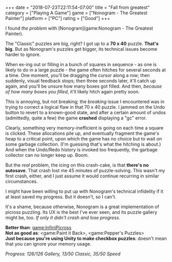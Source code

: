 +++
date = "2018-07-23T22:11:54-07:00"
title = "Fall from greatest"
category = ["Playing A Game"]
game = ["Nonogram - The Greatest Painter"]
platform = ["PC"]
rating = ["Good"]
+++

I found <i>the problem</i> with [Nonogram](game:Nonogram - The Greatest Painter).

The "Classic" puzzles are big, right?  I got up to a <b>70 x 40</b> puzzle.  <b>That's big.</b>  But as Nonogram's puzzles get bigger, its technical issues become harder to ignore.

When ex-ing out or filling in a bunch of squares in sequence - as one is likely to do in a large puzzle - the game often hitches for several seconds at a time.  One moment, you'll be dragging the cursor along a row; then suddenly, visual feedback stops; then three seconds later, it'll catch up again, and you'll be unsure how many boxes got filled.  And then, <i>because of how many boxes you filled</i>, it'll likely hitch again pretty soon.

This is annoying, but not breaking; the <i>breaking</i> issue I encountered was in trying to correct a logical flaw in that 70 x 40 puzzle.  I jammed on the Undo button to revert to a known-good state, and after a certain amount of undos (admittedly, quite a few) the game <b>crashed</b> displaying a "gc" error.

Clearly, something very memory-inefficient is going on each time a square is clicked.  These allocations pile up, and eventually fragment the game's heap to a critical point, upon which the game has no choice but to wait on some garbage collection.  (I'm guessing that's what the hitching is about.)  And when the Undo/Redo history is invoked too frequently, the garbage collector can no longer keep up.  Boom.

But the <i>real</i> problem, the icing on this crash-cake, is that <b>there's no autosave</b>.  That crash lost me 45 minutes of puzzle-solving.  This wasn't my first crash, either, and I just assume it would continue recurring in similar circumstances.

I might have been willing to put up with Nonogram's technical infidelity if it at least saved my progress.  But it doesn't, so I can't.

It's a shame, because otherwise, Nonogram is a great implementation of picross puzzling.  Its UX is the best I've ever seen, and its puzzle gallery might be, too.  <i>If only it didn't crash and lose progress</i>.

<b>Better than</b>: <game:InfiniPicross>  
<b>Not as good as</b>: <game:Paint it Back>, <game:Pepper's Puzzles>  
<b>Just because you're using Unity to make checkbox puzzles</b>: doesn't mean that you can ignore your memory usage.

<i>Progress: 126/126 Gallery, 13/50 Classic, 35/50 Speed</i>
